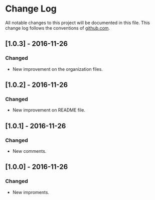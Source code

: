 # Change Log
All notable changes to this project will be documented in this file. This change log follows the conventions of [github.com](https://github.com/marcelosantos/the-force-game).

## [1.0.3] - 2016-11-26
### Changed
- New improvement on the organization files.

## [1.0.2] - 2016-11-26
### Changed
- New improvement on README file.

## [1.0.1] - 2016-11-26
### Changed
- New comments.

## [1.0.0] - 2016-11-26
### Changed
- New improments.
